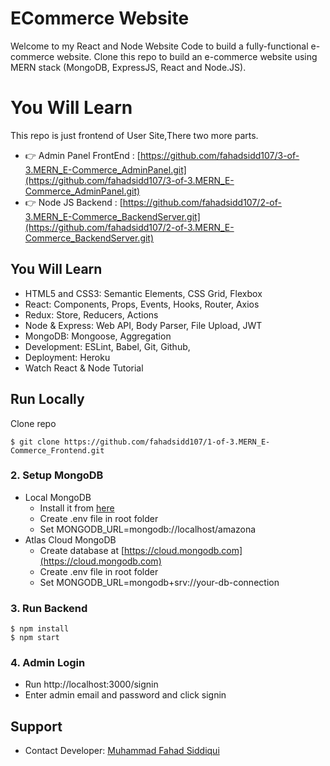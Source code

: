 # ECommerce Website

Welcome to my React and Node Website Code to build a fully-functional e-commerce website. Clone this repo to build an e-commerce website using MERN stack (MongoDB, ExpressJS, React and Node.JS).

# You Will Learn

This repo is just frontend of User Site,There two more parts.
- 👉 Admin Panel FrontEnd : [https://github.com/fahadsidd107/3-of-3.MERN_E-Commerce_AdminPanel.git](https://github.com/fahadsidd107/3-of-3.MERN_E-Commerce_AdminPanel.git)
- 👉 Node JS Backend : [https://github.com/fahadsidd107/2-of-3.MERN_E-Commerce_BackendServer.git](https://github.com/fahadsidd107/2-of-3.MERN_E-Commerce_BackendServer.git)

## You Will Learn

- HTML5 and CSS3: Semantic Elements, CSS Grid, Flexbox
- React: Components, Props, Events, Hooks, Router, Axios
- Redux: Store, Reducers, Actions
- Node & Express: Web API, Body Parser, File Upload, JWT
- MongoDB: Mongoose, Aggregation
- Development: ESLint, Babel, Git, Github,
- Deployment: Heroku
- Watch React & Node Tutorial

## Run Locally

Clone repo

```
$ git clone https://github.com/fahadsidd107/1-of-3.MERN_E-Commerce_Frontend.git

```

### 2. Setup MongoDB

- Local MongoDB
  - Install it from [here](https://www.mongodb.com/try/download/community)
  - Create .env file in root folder
  - Set MONGODB_URL=mongodb://localhost/amazona  
- Atlas Cloud MongoDB
  - Create database at [https://cloud.mongodb.com](https://cloud.mongodb.com)
  - Create .env file in root folder
  - Set MONGODB_URL=mongodb+srv://your-db-connection

### 3. Run Backend

```
$ npm install
$ npm start
```

### 4. Admin Login

- Run http://localhost:3000/signin
- Enter admin email and password and click signin

## Support

- Contact Developer: [Muhammad Fahad Siddiqui](mailto:fsiddiqui107@gmail.com.com)
